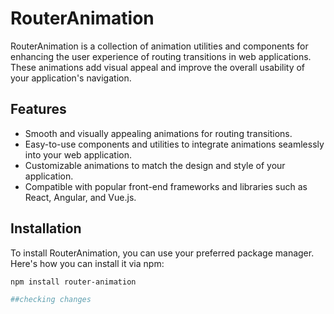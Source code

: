 # RouterAnimation

RouterAnimation is a collection of animation utilities and components for enhancing the user experience of routing transitions in web applications. These animations add visual appeal and improve the overall usability of your application's navigation.

## Features

- Smooth and visually appealing animations for routing transitions.
- Easy-to-use components and utilities to integrate animations seamlessly into your web application.
- Customizable animations to match the design and style of your application.
- Compatible with popular front-end frameworks and libraries such as React, Angular, and Vue.js.

## Installation

To install RouterAnimation, you can use your preferred package manager. Here's how you can install it via npm:

```bash
npm install router-animation

##checking changes
